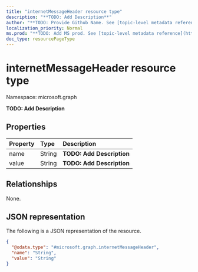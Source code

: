 ```yaml
---
title: "internetMessageHeader resource type"
description: "**TODO: Add Description**"
author: "**TODO: Provide Github Name. See [topic-level metadata reference](https://msgo.azurewebsites.net/add/document/guidelines/metadata.html#topic-level-metadata)**"
localization_priority: Normal
ms.prod: "**TODO: Add MS prod. See [topic-level metadata reference](https://msgo.azurewebsites.net/add/document/guidelines/metadata.html#topic-level-metadata)**"
doc_type: resourcePageType
---
```


# internetMessageHeader resource type

Namespace: microsoft.graph

**TODO: Add Description**

## Properties
|Property|Type|Description|
|:---|:---|:---|
|name|String|**TODO: Add Description**|
|value|String|**TODO: Add Description**|

## Relationships
None.

## JSON representation
The following is a JSON representation of the resource.
<!-- {
  "blockType": "resource",
  "@odata.type": "microsoft.graph.internetMessageHeader"
}
-->
``` json
{
  "@odata.type": "#microsoft.graph.internetMessageHeader",
  "name": "String",
  "value": "String"
}
```

